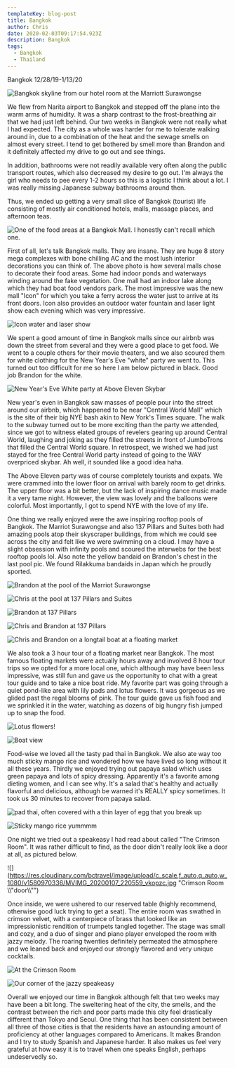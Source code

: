```yaml
---
templateKey: blog-post
title: Bangkok
author: Chris
date: 2020-02-03T09:17:54.923Z
description: Bangkok
tags:
  - Bangkok
  - Thailand
---
```

Bangkok 12/28/19-1/13/20

![](https://res.cloudinary.com/bctravel/image/upload/c_scale,f_auto,q_auto,w_1080/v1580722140/IMG_2985_ia6kgm.jpg "Bangkok skyline from our hotel room at the Marriott Surawongse")

We flew from Narita airport to Bangkok and stepped off the plane into the warm arms of humidity. It was a sharp contrast to the frost-breathing air that we had just left behind. Our two weeks in Bangkok were not really what I had expected. The city as a whole was harder for me to tolerate walking around in, due to a combination of the heat and the sewage smells on almost every street. I tend to get bothered by smell more than Brandon and it definitely affected my drive to go out and see things.

 In addition, bathrooms were not readily available very often along the public transport routes, which also decreased my desire to go out. I'm always the girl who needs to pee every 1-2 hours so this is a logistic I think about a lot. I was really missing Japanese subway bathrooms around then.

Thus, we ended up getting a very small slice of Bangkok (tourist) life consisting of mostly air conditioned hotels, malls, massage places, and afternoon teas.

![](https://res.cloudinary.com/bctravel/image/upload/c_scale,f_auto,q_auto,w_1080/v1580722124/IMG_2869_mg3pf2.jpg "One of the food areas at a Bangkok Mall. I honestly can't recall which one.")

First of all, let's talk Bangkok malls. They are insane. They are huge 8 story mega complexes with bone chilling AC and the most lush interior decorations you can think of. The above photo is how several malls chose to decorate their food areas. Some had indoor ponds and waterways winding around the fake vegetation. One mall had an indoor lake along which they had boat food vendors park. The most impressive was the new mall "Icon" for which you take a ferry across the water just to arrive at its front doors. Icon also provides an outdoor water fountain and laser light show each evening which was very impressive.

![](https://res.cloudinary.com/bctravel/image/upload/c_scale,f_auto,q_auto,w_1080/v1580722169/MVIMG_20200104_215349_x2pidk.jpg "Icon water and laser show")

We spent a good amount of time in Bangkok malls since our airbnb was down the street from several and they were a good place to get food. We went to a couple others for their movie theaters, and we also scoured them for white clothing for the New Year's Eve "white" party we went to. This turned out too difficult for me so here I am below pictured in black. Good job Brandon for the white.

![](https://res.cloudinary.com/bctravel/image/upload/c_scale,f_auto,q_auto,w_1080/v1580722150/IMG_20191231_230832_xyxeij.jpg "New Year's Eve White party at Above Eleven Skybar")

New year's even in Bangkok saw masses of people pour into the street around our airbnb, which happened to be near "Central World Mall" which is the site of their big NYE bash akin to New York's Times square. The walk to the subway turned out to be more exciting than the party we attended, since we got to witness elated groups of revelers gearing up around Central World, laughing and joking as they filled the streets in front of JumboTrons that filled the Central World square. In retrospect, we wished we had just stayed for the free Central World party instead of going to the WAY overpriced skybar. Ah well, it sounded like a good idea haha. 

The Above Eleven party was of course completely tourists and expats. We were crammed into the lower floor on arrival with barely room to get drinks. The upper floor was a bit better, but the lack of inspiring dance music made it a very tame night. However, the view was lovely and the balloons were colorful. Most importantly, I got to spend NYE with the love of my life.

One thing  we really enjoyed were the awe inspiring rooftop pools of Bangkok. The Marriot Surawongse and also 137 Pillars and Suites both had amazing pools atop their skyscraper buildings, from which we could see across the city and felt like we were swimming on a cloud. I may have a slight obsession with infinity pools and scoured the interwebs for the best rooftop pools lol. Also note the yellow bandaid on Brandon's chest in the last pool pic. We found Rilakkuma bandaids in Japan which he proudly sported.

![](https://res.cloudinary.com/bctravel/image/upload/c_scale,f_auto,q_auto,w_1080/v1580722174/MVIMG_20200107_123905_qbwbyw.jpg "Brandon at the pool of the Marriot Surawongse")

![](https://res.cloudinary.com/bctravel/image/upload/c_scale,f_auto,q_auto,w_1080/v1580722158/IMG_20200112_104013_mqv5bw.jpg "Chris at the pool at 137 Pillars and Suites")

![](https://res.cloudinary.com/bctravel/image/upload/c_scale,f_auto,q_auto,w_1080/v1580722146/IMG_3130-05-01_gbtcy4.jpg "Brandon at 137 Pillars")

![](https://res.cloudinary.com/bctravel/image/upload/c_scale,f_auto,q_auto,w_1080/v1580722155/IMG_20200112_105957_lgxw6s.jpg "Chris and Brandon at 137 Pillars")

![](https://res.cloudinary.com/bctravel/image/upload/c_scale,f_auto,q_auto,w_1080/v1580722144/IMG_2895_gd0wwh.jpg "Chris and Brandon on a longtail boat at a floating market")

We also took a 3 hour tour of a floating market near Bangkok. The most famous floating markets were actually hours away and involved 8 hour tour trips so we opted for a more local one, which although may have been less impressive, was still fun and gave us the opportunity to chat with a great tour guide and to take a nice boat ride. My favorite part was going through a quiet pond-like area with lily pads and lotus flowers. It was gorgeous as we glided past the regal blooms of pink. The tour guide gave us fish food and we sprinkled it in the water, watching as dozens of big hungry fish jumped up to snap the food.

![](https://res.cloudinary.com/bctravel/image/upload/c_scale,f_auto,q_auto,w_1080/v1580722135/IMG_2950_rdkhqp.jpg "Lotus flowers!")

![](https://res.cloudinary.com/bctravel/image/upload/c_scale,f_auto,q_auto,w_1080/v1580722133/IMG_2891_bosjae.jpg "Boat view")

Food-wise we loved all the tasty pad thai in Bangkok. We also ate way too much sticky mango rice and wondered how we have lived so long without it all these years. Thirdly we enjoyed trying out papaya salad which uses green papaya and lots of spicy dressing. Apparently it's a favorite among dieting women, and I can see why. It's a salad that's healthy and actually flavorful and delicious, although be warned it's REALLY spicy sometimes. It took us 30 minutes to recover from papaya salad.

![](https://res.cloudinary.com/bctravel/image/upload/c_scale,f_auto,q_auto,w_1080/v1580722137/IMG_2986_m7hcd9.jpg "pad thai, often covered with a thin layer of egg that you break up")

![](https://res.cloudinary.com/bctravel/image/upload/c_scale,f_auto,q_auto,w_1080/v1580722136/IMG_2987_rtwx2o.jpg "Sticky mango rice yummmm")

One night we tried out a speakeasy I had read about called "The Crimson Room". It was rather difficult to find, as the door didn't really look like a door at all, as pictured below.

![](https://res.cloudinary.com/bctravel/image/upload/c_scale,f_auto,q_auto,w_1080/v1580970336/MVIMG_20200107_220559_vkopzc.jpg "Crimson Room \\\\"door\\\\"")

Once inside, we were ushered to our reserved table (highly recommend, otherwise good luck trying to get a seat). The entire room was swathed in crimson velvet, with a centerpiece of brass that looked like an impressionistic rendition of trumpets tangled together. The stage was small and cozy, and a duo of singer and piano player enveloped the room with jazzy melody. The roaring twenties definitely permeated the atmosphere and we leaned back and enjoyed our strongly flavored and very unique cocktails.

![](https://res.cloudinary.com/bctravel/image/upload/c_scale,f_auto,q_auto,w_1080/v1580722165/MVIMG_20200107_202422_ab1nos.jpg "At the Crimson Room")

![](https://res.cloudinary.com/bctravel/image/upload/c_scale,f_auto,q_auto,w_1080/v1580722172/IMG_20200107_202541_owfruq.jpg "Our corner of the jazzy speakeasy")

Overall we enjoyed our time in Bangkok although felt that two weeks may have been a bit long. The sweltering heat of the city, the smells, and the contrast between the rich and poor parts made this city feel drastically different than Tokyo and Seoul. One thing that has been consistent between all three of those cities is that the residents have an astounding amount of proficiency at other languages compared to Americans. It makes Brandon and I try to study Spanish and Japanese harder. It also makes us feel very grateful at how easy it is to travel when one speaks English, perhaps undeservedly so.
